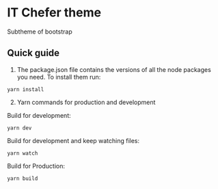 # IT Chefer theme

Subtheme of bootstrap

## Quick guide

1. The package.json file contains the versions of all the node packages you need. To install them run:

`yarn install`

2. Yarn commands for production and development

Build for development:

`yarn dev`

Build for development and keep watching files:

`yarn watch`

Build for Production:

`yarn build`
